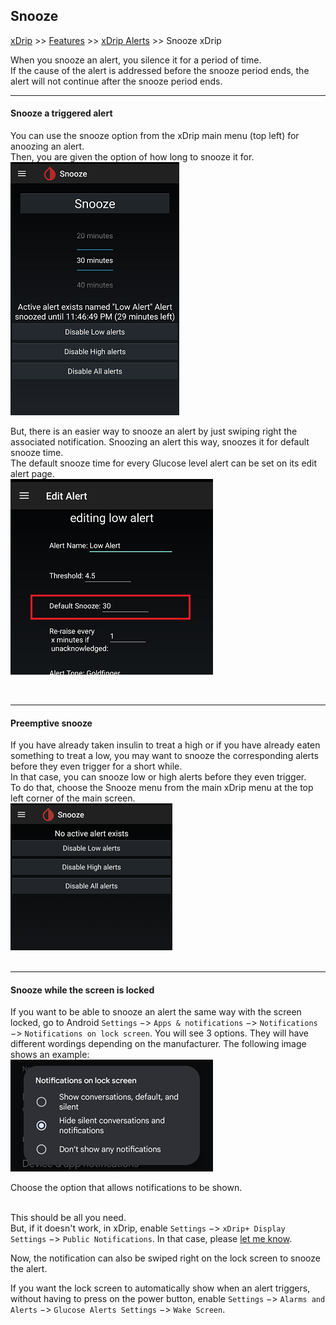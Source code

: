 ## Snooze  
[xDrip](../README.md) >> [Features](./Features_page.md) >> [xDrip Alerts](./Alerts_page.md) >> Snooze xDrip  
  
When you snooze an alert, you silence it for a period of time.    
If the cause of the alert is addressed before the snooze period ends, the alert will not continue after the snooze period ends.  


---  
  
#### **Snooze a triggered alert**  
You can use the snooze option from the xDrip main menu (top left) for anoozing an alert.  
Then, you are given the option of how long to snooze it for.  
![](./Alerts/images/SnoozeFor.png)  

But, there is an easier way to snooze an alert by just swiping right the associated notification.  Snoozing an alert this way, snoozes it for default snooze time.  
The default snooze time for every Glucose level alert can be set on its edit alert page.  
![](./Alerts/images/GLA_DefaultSnooze.png)  
  
<br/>  
  
---  

#### **Preemptive snooze**  
If you have already taken insulin to treat a high or if you have already eaten something to treat a low, you may want to snooze the corresponding alerts before they even trigger for a short while.  
In that case, you can snooze low or high alerts before they even trigger.  
To do that, choose the Snooze menu from the main xDrip menu at the top left corner of the main screen.  
![](./Alerts/images/SnoozeNoActive.png)  
<br/>  
  
---  

#### **Snooze while the screen is locked**  
If you want to be able to snooze an alert the same way with the screen locked, go to Android `Settings` &#8722;> `Apps & notifications` &#8722;> `Notifications` &#8722;> `Notifications on lock screen`.  You will see 3 options.  They will have different wordings depending on the manufacturer.  The following image shows an example:  
![](./Alerts/images/NotifOnLockScreen.png)  
  
Choose the option that allows notifications to be shown.  
<br/>  
  
This should be all you need.  
But, if it doesn't work, in xDrip, enable `Settings` &#8722;> `xDrip+ Display Settings` &#8722;> `Public Notifications`.  In that case, please [let me know](./Contact.md).  
  
Now, the notification can also be swiped right on the lock screen to snooze the alert.  
  
If you want the lock screen to automatically show when an alert triggers, without having to press on the power button, enable `Settings` &#8722;> `Alarms and Alerts` &#8722;> `Glucose Alerts Settings` &#8722;> `Wake Screen`.  
   
  
